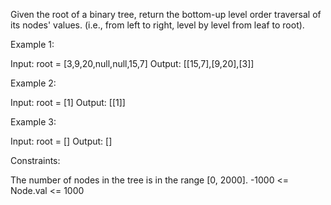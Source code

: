 Given the root of a binary tree, return the bottom-up level order traversal of its nodes' values. (i.e., from left to right, level by level from leaf to root).

 

Example 1:


Input: root = [3,9,20,null,null,15,7]
Output: [[15,7],[9,20],[3]]


Example 2:

Input: root = [1]
Output: [[1]]


Example 3:

Input: root = []
Output: []
 

Constraints:

The number of nodes in the tree is in the range [0, 2000].
-1000 <= Node.val <= 1000